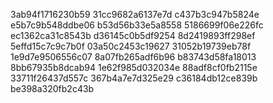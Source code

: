 3ab94f1716230b59
31cc9682a6137e7d
c437b3c947b5824e
e5b7c9b548ddbe06
b53d56b33e5a8558
5186699f06e226fc
ec1362ca31c8543b
d36145c0b5df9254
8d2419893ff298ef
5effd15c7c9c7b0f
03a50c2453c19627
31052b19739eb78f
1e9d7e9506556c07
8a07fb265adf6b96
b83743d58fa18013
8bb67935b8dcab94
1e62f985d032034e
88adf8cf0fb2115e
33711f26437d557c
367b4a7e7d325e29
c36184db12ce839b
be398a320fb2c43b
